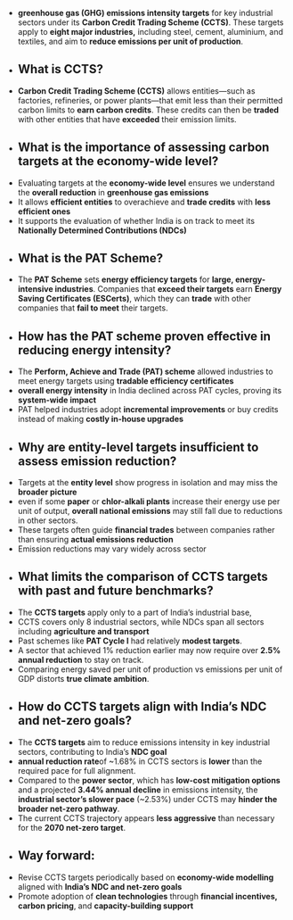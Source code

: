 - **greenhouse gas (GHG) emissions intensity targets** for key industrial sectors under its **Carbon Credit Trading Scheme (CCTS)**. These targets apply to **eight major industries,** including steel, cement, aluminium, and textiles, and aim to **reduce emissions per unit of production**.
- ## **What is CCTS?**
- **Carbon Credit Trading Scheme (CCTS)** allows entities—such as factories, refineries, or power plants—that emit less than their permitted carbon limits to **earn carbon credits**. These credits can then be **traded** with other entities that have **exceeded** their emission limits.
- ## **What is the importance of assessing carbon targets at the economy-wide level?**
- Evaluating targets at the **economy-wide level** ensures we understand the **overall reduction** in **greenhouse gas emissions**
- It allows **efficient entities** to overachieve and **trade credits** with **less efficient ones**
- It supports the evaluation of whether India is on track to meet its **Nationally Determined Contributions (NDCs)**
- ## **What is the PAT Scheme?**
- The **PAT Scheme** sets **energy efficiency targets** for **large, energy-intensive industries**. Companies that **exceed their targets** earn **Energy Saving Certificates (ESCerts)**, which they can **trade** with other companies that **fail to meet** their targets.
- ## **How has the PAT scheme proven effective in reducing energy intensity?**
- The **Perform, Achieve and Trade (PAT) scheme** allowed industries to meet energy targets using **tradable efficiency certificates**
- **overall energy intensity** in India declined across PAT cycles, proving its **system-wide impact**
- PAT helped industries adopt **incremental improvements** or buy credits instead of making **costly in-house upgrades**
- ## **Why are entity-level targets insufficient to assess emission reduction?**
- Targets at the **entity level** show progress in isolation and may miss the **broader picture**
- even if some **paper** or **chlor-alkali plants** increase their energy use per unit of output, **overall national emissions** may still fall due to reductions in other sectors.
- These targets often guide **financial trades** between companies rather than ensuring **actual emissions reduction**
- Emission reductions may vary widely across sector
- ## **What limits the comparison of CCTS targets with past and future benchmarks?**
- The **CCTS targets** apply only to a part of India’s industrial base,
- CCTS covers only 8 industrial sectors, while NDCs span all sectors including **agriculture and transport**
- Past schemes like **PAT Cycle I** had relatively **modest targets**.
- A sector that achieved 1% reduction earlier may now require over **2.5% annual reduction** to stay on track.
- Comparing energy saved per unit of production vs emissions per unit of GDP distorts **true climate ambition**.
- ## **How do CCTS targets align with India’s NDC and net-zero goals?**
- The **CCTS targets** aim to reduce emissions intensity in key industrial sectors, contributing to India’s **NDC goal**
- **annual reduction rate**of ~1.68% in CCTS sectors is **lower** than the required pace for full alignment.
- Compared to the **power sector**, which has **low-cost mitigation options** and a projected **3.44% annual decline** in emissions intensity, the **industrial sector’s slower pace** (~2.53%) under CCTS may **hinder the broader net-zero pathway**.
- The current CCTS trajectory appears **less aggressive** than necessary for the **2070 net-zero target**.
- ## **Way forward:**
- Revise CCTS targets periodically based on **economy-wide modelling** aligned with **India’s NDC and net-zero goals**
- Promote adoption of **clean technologies** through **financial incentives, carbon pricing**, and **capacity-building support**
